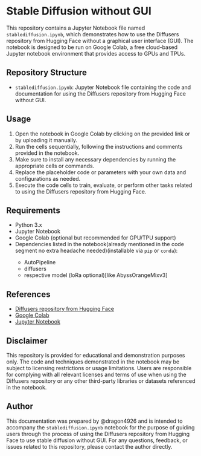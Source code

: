 <!DOCTYPE html>
<html lang="en">
<head>
<meta charset="UTF-8">
<meta name="viewport" content="width=device-width, initial-scale=1.0">
</head>
<body>

<h1>Stable Diffusion without GUI</h1>

<p>This repository contains a Jupyter Notebook file named <code>stablediffusion.ipynb</code>, which demonstrates how to use the Diffusers repository from Hugging Face without a graphical user interface (GUI). The notebook is designed to be run on Google Colab, a free cloud-based Jupyter notebook environment that provides access to GPUs and TPUs.</p>

<h2>Repository Structure</h2>

<ul>
  <li><code>stablediffusion.ipynb</code>: Jupyter Notebook file containing the code and documentation for using the Diffusers repository from Hugging Face without GUI.</li>
</ul>

<h2>Usage</h2>

<ol>
  <li>Open the notebook in Google Colab by clicking on the provided link or by uploading it manually.</li>
  <li>Run the cells sequentially, following the instructions and comments provided in the notebook.</li>
  <li>Make sure to install any necessary dependencies by running the appropriate cells or commands.</li>
  <li>Replace the placeholder code or parameters with your own data and configurations as needed.</li>
  <li>Execute the code cells to train, evaluate, or perform other tasks related to using the Diffusers repository from Hugging Face.</li>
</ol>

<h2>Requirements</h2>

<ul>
  <li>Python 3.x</li>
  <li>Jupyter Notebook</li>
  <li>Google Colab (optional but recommended for GPU/TPU support)</li>
  <li>Dependencies listed in the notebook(already mentioned in the code segment no extra headache needed)(installable via <code>pip</code> or <code>conda</code>):</li>
  <ul>
    <li>AutoPipeline</li>
    <li>diffusers</li>
    <li>respective model (loRa optional)[like AbyssOrangeMixv3]</li>
    <!-- Add more dependencies as needed -->
  </ul>
</ul>


<h2>References</h2>

<ul>
  <li><a href="https://github.com/huggingface/diffusion](https://huggingface.co/docs/diffusers/index">Diffusers repository from Hugging Face</a></li>
  <li><a href="https://colab.research.google.com/">Google Colab</a></li>
  <li><a href="https://jupyter.org/">Jupyter Notebook</a></li>
</ul>

<h2>Disclaimer</h2>

<p>This repository is provided for educational and demonstration purposes only. The code and techniques demonstrated in the notebook may be subject to licensing restrictions or usage limitations. Users are responsible for complying with all relevant licenses and terms of use when using the Diffusers repository or any other third-party libraries or datasets referenced in the notebook.</p>

<h2>Author</h2>

<p>This documentation was prepared by @dragon4926 and is intended to accompany the <code>stablediffusion.ipynb</code> notebook for the purpose of guiding users through the process of using the Diffusers repository from Hugging Face to use stable diffusion without GUI. For any questions, feedback, or issues related to this repository, please contact the author directly.</p>

</body>
</html>

